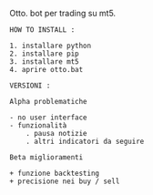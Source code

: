 Otto. bot per trading su mt5.

````
HOW TO INSTALL :

1. installare python
2. installare pip
3. installare mt5
4. aprire otto.bat

````

````
VERSIONI :

Alpha problematiche

- no user interface
- funzionalità
	. pausa notizie
	. altri indicatori da seguire

Beta miglioramenti

+ funzione backtesting
+ precisione nei buy / sell
````
